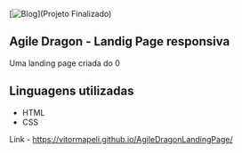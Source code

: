 [![Blog](https://img.shields.io/website?)](Projeto Finalizado)
## Agile Dragon - Landig Page responsiva

Uma landing page criada do 0

## Linguagens utilizadas
- HTML
- CSS

Link - https://vitormapeli.github.io/AgileDragonLandingPage/

